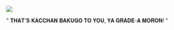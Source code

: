 ![](https://64.media.tumblr.com/f64a33b63e2dcf5f639653316f4d662d/16b5334694768f74-78/s1280x1920/a313a2ee1ec417860c4cf16d414bb17388603cab.pnj)
<p></p>" 𝐓𝐇𝐀𝐓'𝐒 𝐊𝐀𝐂𝐂𝐇𝐀𝐍 𝐁𝐀𝐊𝐔𝐆𝐎 𝐓𝐎 𝐘𝐎𝐔, 𝐘𝐀 𝐆𝐑𝐀𝐃𝐄-𝐀 𝐌𝐎𝐑𝐎𝐍! "
